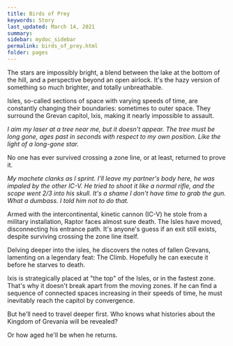 ```yaml
---
title: Birds of Prey
keywords: Story
last_updated: March 14, 2021
summary:
sidebar: mydoc_sidebar
permalink: birds_of_prey.html
folder: pages
---
```


The stars are impossibly bright, a blend between the lake at the bottom of the hill, and a perspective beyond an open airlock. It's the hazy version of something so much brighter, and totally unbreathable.

Isles, so-called sections of space with varying speeds of time, are constantly changing their boundaries: sometimes to outer space. They surround the Grevan capitol, Ixis, making it nearly impossible to assault.

*I aim my laser at a tree near me, but it doesn't appear. The tree must be long gone, ages past in seconds with respect to my own position. Like the light of a long-gone star.*

No one has ever survived crossing a zone line, or at least, returned to prove it.

*My machete clanks as I sprint. I'll leave my partner's body here, he was impaled by the other IC-V. He tried to shoot it like a normal rifle, and the scope went 2/3 into his skull. It's a shame I don't have time to grab the gun. What a dumbass. I told him not to do that.*

Armed with the intercontinental, kinetic cannon (IC-V) he stole from a military installation, Raptor faces almost sure death. The Isles have moved, disconnecting his entrance path. It's anyone's guess if an exit still exists, despite surviving crossing the zone line itself.

Delving deeper into the isles, he discovers the notes of fallen Grevans, lamenting on a legendary feat: The Climb. Hopefully he can execute it before he starves to death.

Ixis is strategically placed at "the top" of the Isles, or in the fastest zone. That's why it doesn't break apart from the moving zones. If he can find a sequence of connected spaces increasing in their speeds of time, he must inevitably reach the capitol by convergence.

But he'll need to travel deeper first. Who knows what histories about the Kingdom of Grevania will be revealed?

Or how aged he'll be when he returns.